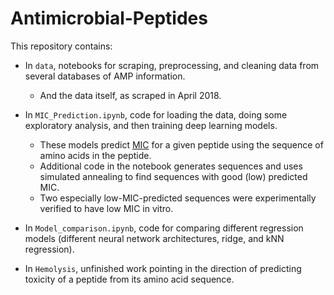 # Antimicrobial-Peptides
This repository contains:

* In `data`, notebooks for scraping, preprocessing, and cleaning data from several databases of AMP information.
    * And the data itself, as scraped in April 2018.
  
* In `MIC_Prediction.ipynb`, code for loading the data, doing some exploratory analysis, and then training deep learning models.
    * These models predict [MIC](https://en.wikipedia.org/wiki/Minimum_inhibitory_concentration) for a given peptide using the sequence of amino acids in the peptide.
    * Additional code in the notebook generates sequences and uses simulated annealing to find sequences with good (low) predicted MIC.
    * Two especially low-MIC-predicted sequences were experimentally verified to have low MIC in vitro.
    
* In `Model_comparison.ipynb`, code for comparing different regression models (different neural network architectures, ridge, and kNN regression).

* In `Hemolysis`, unfinished work pointing in the direction of predicting toxicity of a peptide from its amino acid sequence.
